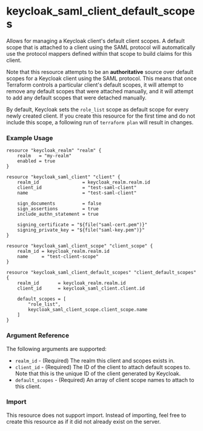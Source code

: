 # keycloak_saml_client_default_scopes

Allows for managing a Keycloak client's default client scopes. A default
scope that is attached to a client using the SAML protocol will
automatically use the protocol mappers defined within that scope to build
claims for this client.

Note that this resource attempts to be an **authoritative** source over
default scopes for a Keycloak client using the SAML protocol.
This means that once Terraform controls a particular client's default scopes,
it will attempt to remove any default scopes that were attached manually,
and it will attempt to add any default scopes that were detached manually.

By default, Keycloak sets the `role_list` scope as default scope for every
newly created client. If you create this resource for the first time and
do not include this scope, a following run of `terraform plan` will result
in changes.

### Example Usage

```hcl
resource "keycloak_realm" "realm" {
    realm   = "my-realm"
    enabled = true
}

resource "keycloak_saml_client" "client" {
	realm_id                = keycloak_realm.realm.id
	client_id               = "test-saml-client"
	name                    = "test-saml-client"

	sign_documents          = false
	sign_assertions         = true
	include_authn_statement = true

	signing_certificate = "${file("saml-cert.pem")}"
	signing_private_key = "${file("saml-key.pem")}"
}

resource "keycloak_saml_client_scope" "client_scope" {
    realm_id = keycloak_realm.realm.id
    name     = "test-client-scope"
}

resource "keycloak_saml_client_default_scopes" "client_default_scopes" {
    realm_id       = keycloak_realm.realm.id
    client_id      = keycloak_saml_client.client.id

    default_scopes = [
        "role_list",
        keycloak_saml_client_scope.client_scope.name
    ]
}

```

### Argument Reference

The following arguments are supported:

- `realm_id` - (Required) The realm this client and scopes exists in.
- `client_id` - (Required) The ID of the client to attach default scopes to. Note that this is the unique ID of the client generated by Keycloak.
- `default_scopes` - (Required) An array of client scope names to attach to this client.

### Import

This resource does not support import. Instead of importing, feel free to create this resource
as if it did not already exist on the server.
